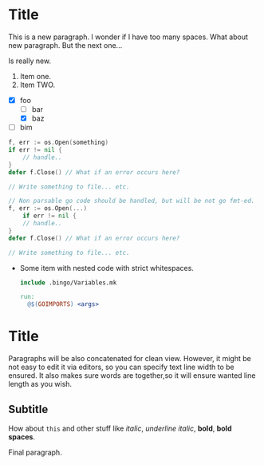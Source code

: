 # Title

This is a new paragraph. I wonder if I have too many spaces. What about new paragraph. But the next one...

Is really new.

1. Item one.
2. Item TWO.

- [X] foo
  - [ ] bar
  - [X] baz
- [ ] bim

```go
f, err := os.Open(something)
if err != nil {
	// handle..
}
defer f.Close() // What if an error occurs here?

// Write something to file... etc.
```

```go
// Non parsable go code should be handled, but will be not go fmt-ed.
f, err := os.Open(...)
    if err != nil {
    // handle..
}
defer f.Close() // What if an error occurs here?

// Write something to file... etc.
```

* Some item with nested code with strict whitespaces.

  ```Makefile
  include .bingo/Variables.mk
  
  run:
  	@$(GOIMPORTS) <args>
  ```

# Title

Paragraphs will be also concatenated for clean view. However, it might be not easy to edit it via editors, so you can specify text line width to be ensured. It also makes sure words are together,so it will ensure wanted line length as you wish.

## Subtitle

How about `this` and other stuff like *italic*, *underline italic*, **bold**, **bold spaces**.

Final paragraph.
